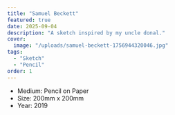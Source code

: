 ```yaml
---
title: "Samuel Beckett"
featured: true
date: 2025-09-04
description: "A sketch inspired by my uncle donal."
cover:
  image: "/uploads/samuel-beckett-1756944320046.jpg"
tags:
  - "Sketch"
  - "Pencil"
order: 1
---
```


- Medium: Pencil on Paper
- Size: 200mm x 200mm
- Year: 2019


